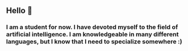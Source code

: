<h2>Hello 👋</h2>
<h3 class="Tanıtım">I am a student for now. I have devoted myself to the field of artificial intelligence. I am knowledgeable in many different languages, but I know that I need to specialize somewhere :)</h3>

